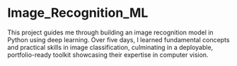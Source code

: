 # Image_Recognition_ML
This project guides me through building an image recognition model in Python using deep learning. Over five days, I learned fundamental concepts and practical skills in image classification, culminating in a deployable, portfolio-ready toolkit showcasing their expertise in computer vision.
